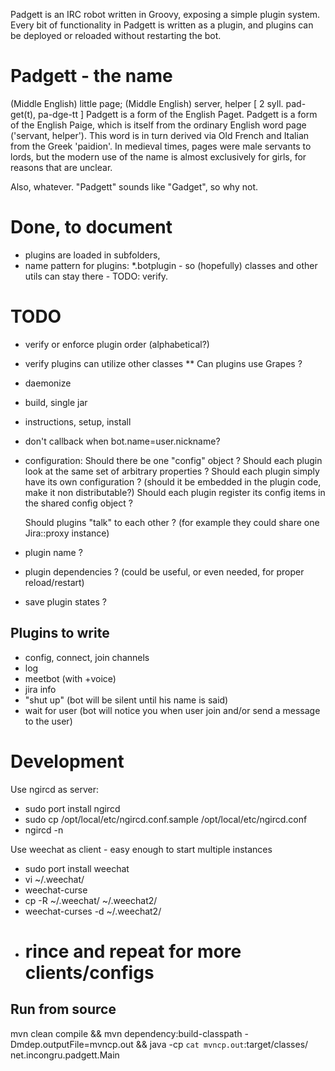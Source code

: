 Padgett is an IRC robot written in Groovy, exposing a simple plugin system.
Every bit of functionality in Padgett is written as a plugin, and plugins can be deployed or reloaded without restarting the bot.

Padgett - the name
==================

(Middle English) little page; (Middle English) server, helper
[ 2 syll. pad-get(t), pa-dge-tt ] Padgett is a form of the English Paget. Padgett is a form of the English Paige,
which is itself from the ordinary English word page ('servant, helper'). This word is in turn derived via Old French and Italian from the Greek 'paidion'.
In medieval times, pages were male servants to lords, but the modern use of the name is almost exclusively for girls, for reasons that are unclear.

Also, whatever. "Padgett" sounds like "Gadget", so why not.

Done, to document
=================
* plugins are loaded in subfolders,
* name pattern for plugins: *.botplugin - so (hopefully) classes and other utils can stay there - TODO: verify.

TODO
====
* verify or enforce plugin order (alphabetical?)
* verify plugins can utilize other classes
  ** Can plugins use Grapes ?
* daemonize
* build, single jar
* instructions, setup, install
* don't callback when bot.name=user.nickname?

* configuration:
  Should there be one "config" object ?
  Should each plugin look at the same set of arbitrary properties ?
  Should each plugin simply have its own configuration ? (should it be embedded in the plugin code, make it non distributable?)
  Should each plugin register its config items in the shared config object ?

  Should plugins "talk" to each other ?
  (for example they could share one Jira::proxy instance)

* plugin name ?
* plugin dependencies ? (could be useful, or even needed, for proper reload/restart)

* save plugin states ?

Plugins to write
----------------
* config, connect, join channels
* log
* meetbot (with +voice)
* jira info
* "shut up" (bot will be silent until his name is said)
* wait for user (bot will notice you when user join and/or send a message to the user)

Development
===========
Use ngircd as server:
 * sudo port install ngircd
 * sudo cp /opt/local/etc/ngircd.conf.sample /opt/local/etc/ngircd.conf
 * ngircd -n

Use weechat as client - easy enough to start multiple instances
 * sudo port install weechat
 * vi ~/.weechat/
 * weechat-curse
 * cp -R ~/.weechat/ ~/.weechat2/
 * weechat-curses -d ~/.weechat2/
 * # rince and repeat for more clients/configs

Run from source
---------------
mvn clean compile && mvn dependency:build-classpath -Dmdep.outputFile=mvncp.out && java -cp `cat mvncp.out`:target/classes/ net.incongru.padgett.Main

